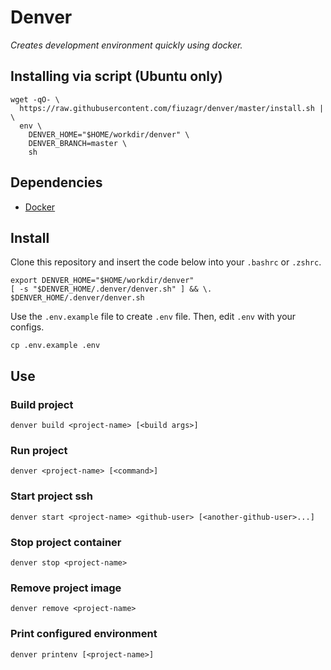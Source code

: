 # Denver

_Creates development environment quickly using docker._


## Installing via script (Ubuntu only)

```shell
wget -qO- \
  https://raw.githubusercontent.com/fiuzagr/denver/master/install.sh | \
  env \
    DENVER_HOME="$HOME/workdir/denver" \
    DENVER_BRANCH=master \
    sh
```


## Dependencies

- [Docker](https://www.docker.com/)


## Install

Clone this repository and insert the code below into your `.bashrc` or `.zshrc`.

```shell
export DENVER_HOME="$HOME/workdir/denver"
[ -s "$DENVER_HOME/.denver/denver.sh" ] && \. $DENVER_HOME/.denver/denver.sh
```

Use the `.env.example` file to create `.env` file. Then, edit `.env` with your
configs.

```shell
cp .env.example .env
```

## Use

### Build project

```shell
denver build <project-name> [<build args>]
```

### Run project

```shell
denver <project-name> [<command>]
```

### Start project ssh

```shell
denver start <project-name> <github-user> [<another-github-user>...]
```

### Stop project container

```shell
denver stop <project-name>
```

### Remove project image

```shell
denver remove <project-name>
```

### Print configured environment

```shell
denver printenv [<project-name>]
```
